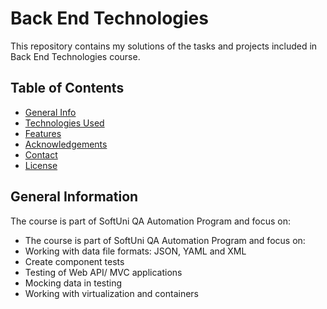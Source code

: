 # Back End Technologies
This repository contains my solutions of the tasks and projects included in Back End Technologies course. 


## Table of Contents
* [General Info](#general-information)
* [Technologies Used](#technologies-used)
* [Features](#features)
* [Acknowledgements](#acknowledgements)
* [Contact](#contact)
* [License](#license) 

## General Information
The course is part of SoftUni QA Automation Program and focus on:
- The course is part of SoftUni QA Automation Program and focus on:
- Working with data file formats: JSON, YAML and XML
- Create component tests
- Testing of Web API/ MVC applications
- Mocking data in testing
- Working with virtualization and containers



